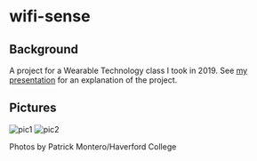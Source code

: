 # wifi-sense

## Background
A project for a Wearable Technology class I took in 2019. See [my presentation](https://docs.google.com/presentation/d/1r_tBhj9RS4nRJ_BajCrWeI7B-XGWrBBcE8F0kI_F-8U/edit?usp=sharing) for an explanation of the project.

## Pictures

![pic1](https://github.com/qubist/wifi-sense/blob/master/Data-Body%2C%20Body-Data_dsc9157_Patrick%20Montero.jpg)
![pic2](https://github.com/qubist/wifi-sense/blob/master/Data-Body%2C%20Body-Data_dsc9159_Patrick%20Montero.jpg)

Photos by Patrick Montero/Haverford College
